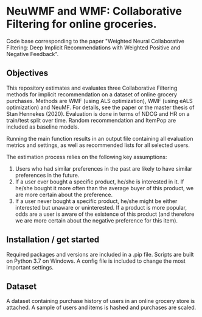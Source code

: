 # NeuWMF and WMF: Collaborative Filtering for online groceries.  
Code base corresponding to the paper "Weighted Neural Collaborative Filtering:  Deep Implicit Recommendations with Weighted Positive and Negative Feedback". 

## Objectives
This repository estimates and evaluates three Collaborative Filtering methods for implicit recommendation on a dataset of online grocery purchases. Methods are WMF (using ALS optimization), WMF (using eALS optimization) and NeuMF. For details, see the paper or the master thesis of Stan Hennekes (2020). Evaluation is done in terms of NDCG and HR on a train/test split over time. Random recommendation and ItemPop are included as baseline models. 

Running the main function results in an output file containing all evaluation metrics and settings, as well as recommended lists for all selected users.  

The estimation process relies on the following key assumptions:
1) Users who had similar preferences in the past are likely to have similar preferences in the future.
2) If a user ever bought a specific product, he/she is interested in it. If he/she bought it more often than the average buyer of this product, we are more certain about the preference.
3) If a user never bought a specific product, he/she might be either interested but unaware or uninterested. If a product is more popular, odds are a user is aware of the existence of this product (and therefore we are more certain about the negative preference for this item). 

## Installation / get started
Required packages and versions are included in a .pip file. Scripts are built on Python 3.7 on Windows. A config file is included to change the most important settings. 

## Dataset
A dataset containing purchase history of users in an online grocery store is attached. A sample of users and items is hashed and purchases are scaled. 
